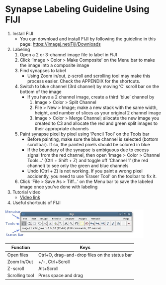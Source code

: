 # Synapse Labeling Guideline Using FIJI
1. Install FIJI
    - You can download and install FIJI by following the guideline in this page: https://imagej.net/Fiji/Downloads
2. Labeling
    1) Open a 2 or 3-channel image file to label in FIJI
    2) Click ‘Image > Color > Make Composite’ on the Menu bar to make the image into a composite image
    3) Find synapses to label
        - Using Zoom in/out, z-scroll and scrolling tool may make this process easier. Check the APPENDIX for the shortcuts. 
    4) Switch to blue channel (3rd channel) by moving ‘C’ scroll bar on the bottom of the image
        - If you have a 2 channel image, create a third ‘blue’ channel by
            1. Image > Color > Split Channel
            2. File > New > Image; make a new stack with the same width, height, and number of slices as your original 2 channel image
            3. Image > Color > Merge Channel; allocate the new image you created to C3 and allocate the red and green split images to their appropriate channels
    5) Paint synapse pixel by pixel using ‘Pencil Tool’ on the Tools bar
        - Before painting, make sure the blue channel is selected (bottom scrollbar). If so, the painted pixels should be colored in blue
        - If the boundary of the synapse is ambiguous due to excess signal from the red channel, then open ‘Image > Color > Channel Tools…’ (Ctrl + Shift + Z) and toggle off ‘Channel 1’ (the red channel) to see only the green and blue channels
        - Undo (Ctrl + Z) is not working. If you paint a wrong pixel accidently, you need to use ‘Eraser Tool’ on the toolbar to fix it.
    6) Click ‘File > Save As > Tiff…’ on the Menu bar to save the labeled image once you’ve done with labeling
3. Tutorial video
    - [Video link](https://youtu.be/mjSKwDLQ7qw)
4. Useful shortcuts of FIJI

![Figure 1](./resources/running_guide/labeling_guide_figure1.jpg)

| Function | Keys |
| -------- | ---- |
| Open files | Ctrl+O, drag-and-drop files on the status bar |
| Zoom In/Out | +/-, Ctrl+Scroll |
| Z-scroll | Alt+Scroll |
| Scrolling tool | Press space and drag |
